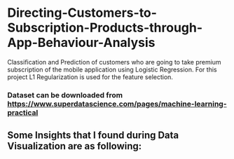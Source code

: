 # Directing-Customers-to-Subscription-Products-through-App-Behaviour-Analysis
Classification and Prediction of customers who are going to take premium subscription of the mobile application using Logistic Regression. For this project L1 Regularization is used for the feature selection. 

### Dataset can be downloaded from https://www.superdatascience.com/pages/machine-learning-practical

## Some Insights that I found during Data Visualization are as following:

